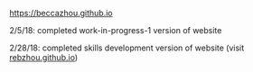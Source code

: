 https://beccazhou.github.io

<p>2/5/18: completed work-in-progress-1 version of website</p>
<p>2/28/18: completed skills development version of website (visit <a href="http://rebzhou.github.io" target="_blank"> rebzhou.github.io</a>)</p>
